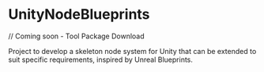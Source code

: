 # UnityNodeBlueprints

// Coming soon - Tool Package Download

Project to develop a skeleton node system for Unity that can be extended to suit specific requirements, inspired by Unreal Blueprints.
